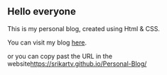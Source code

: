 <h2>Hello everyone</h2>
<p>This is my personal blog, created using Html & CSS.</p>
<p>You can visit my blog <a href="https://srikartv.github.io/Personal-Blog/">here</a>. </p>
<p>or you can copy past the URL in the website<a href="https://srikartv.github.io/Personal-Blog/">https://srikartv.github.io/Personal-Blog/</a> </p>
 
